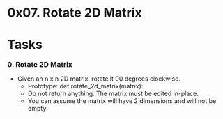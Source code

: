 # 0x07. Rotate 2D Matrix

# Tasks
<font size=3> **0. Rotate 2D Matrix** </font>
 * Given an n x n 2D matrix, rotate it 90 degrees clockwise.
   * Prototype: def rotate_2d_matrix(matrix):
   * Do not return anything. The matrix must be edited in-place.
   * You can assume the matrix will have 2 dimensions and will not be empty.
